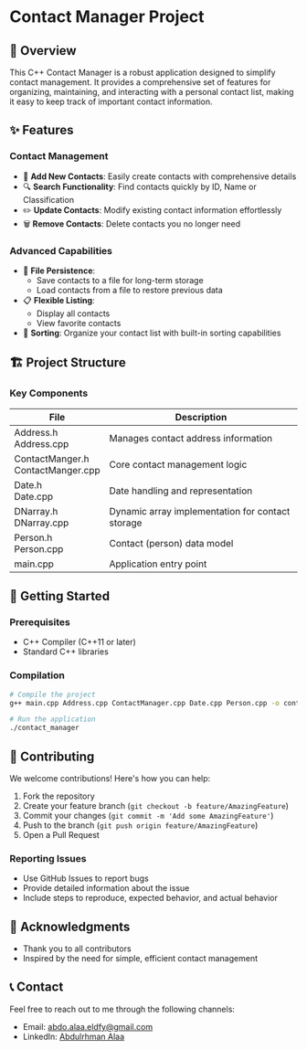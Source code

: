 # Contact Manager Project

## 🌟 Overview

This C++ Contact Manager is a robust application designed to simplify contact management. It provides a comprehensive set of features for organizing, maintaining, and interacting with a personal contact list, making it easy to keep track of important contact information.

## ✨ Features

### Contact Management

- 📇 **Add New Contacts**: Easily create contacts with comprehensive details
- 🔍 **Search Functionality**: Find contacts quickly by ID, Name or Classification
- ✏️ **Update Contacts**: Modify existing contact information effortlessly
- 🗑️ **Remove Contacts**: Delete contacts you no longer need

### Advanced Capabilities

- 📁 **File Persistence**:
    - Save contacts to a file for long-term storage
    - Load contacts from a file to restore previous data
- 📋 **Flexible Listing**:
    - Display all contacts
    - View favorite contacts
- 🔢 **Sorting**: Organize your contact list with built-in sorting capabilities

## 🏗️ Project Structure

### Key Components

| File                                 | Description                                      |
| ------------------------------------ | ------------------------------------------------ |
| Address.h<br>Address.cpp             | Manages contact address information              |
| ContactManger.h<br>ContactManger.cpp | Core contact management logic                    |
| Date.h<br>Date.cpp                   | Date handling and representation                 |
| DNarray.h<br>DNarray.cpp             | Dynamic array implementation for contact storage |
| Person.h<br>Person.cpp               | Contact (person) data model                      |
| main.cpp                             | Application entry point                          |

## 🚀 Getting Started

### Prerequisites

- C++ Compiler (C++11 or later)
- Standard C++ libraries

### Compilation

```bash
# Compile the project
g++ main.cpp Address.cpp ContactManager.cpp Date.cpp Person.cpp -o contact_manager

# Run the application
./contact_manager
```

## 🤝 Contributing

We welcome contributions! Here's how you can help:

1. Fork the repository
2. Create your feature branch (`git checkout -b feature/AmazingFeature`)
3. Commit your changes (`git commit -m 'Add some AmazingFeature'`)
4. Push to the branch (`git push origin feature/AmazingFeature`)
5. Open a Pull Request

### Reporting Issues

- Use GitHub Issues to report bugs
- Provide detailed information about the issue
- Include steps to reproduce, expected behavior, and actual behavior


## 🙌 Acknowledgments

- Thank you to all contributors
- Inspired by the need for simple, efficient contact management

## 📞 Contact

Feel free to reach out to me through the following channels:

- Email: abdo.alaa.eldfy@gmail.com
- LinkedIn: [Abdulrhman Alaa](www.linkedin.com/in/abdulrhman-3laa)
